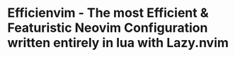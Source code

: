 # Efficienvim - The most Efficient & Featuristic Neovim Configuration written entirely in lua with Lazy.nvim
